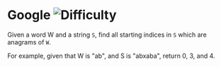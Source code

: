 # Google ![Difficulty](https://img.shields.io/badge/-HARD-red)
	
Given a word W and a string `S`, find all starting indices in `S` which are anagrams of `W`.
	
For example, given that W is "ab", and S is "abxaba", return 0, 3, and 4.
	
